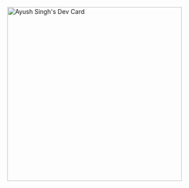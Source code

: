 <a href="https://app.daily.dev/Ayush007"><img src="https://api.daily.dev/devcards/261740ab35f54f128297afd7dd276d4b.png?r=dvj" width="400" alt="Ayush Singh's Dev Card"/></a>
